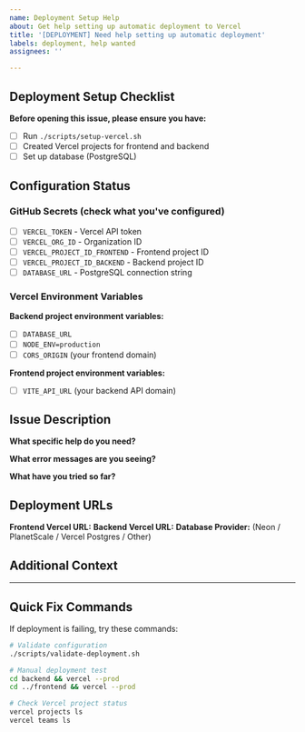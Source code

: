 ```yaml
---
name: Deployment Setup Help
about: Get help setting up automatic deployment to Vercel
title: '[DEPLOYMENT] Need help setting up automatic deployment'
labels: deployment, help wanted
assignees: ''

---
```


## Deployment Setup Checklist

**Before opening this issue, please ensure you have:**

- [ ] Run `./scripts/setup-vercel.sh`
- [ ] Created Vercel projects for frontend and backend
- [ ] Set up database (PostgreSQL)

## Configuration Status

### GitHub Secrets (check what you've configured)
- [ ] `VERCEL_TOKEN` - Vercel API token
- [ ] `VERCEL_ORG_ID` - Organization ID
- [ ] `VERCEL_PROJECT_ID_FRONTEND` - Frontend project ID  
- [ ] `VERCEL_PROJECT_ID_BACKEND` - Backend project ID
- [ ] `DATABASE_URL` - PostgreSQL connection string

### Vercel Environment Variables

**Backend project environment variables:**
- [ ] `DATABASE_URL` 
- [ ] `NODE_ENV=production`
- [ ] `CORS_ORIGIN` (your frontend domain)

**Frontend project environment variables:**
- [ ] `VITE_API_URL` (your backend API domain)

## Issue Description

**What specific help do you need?**
<!-- Describe your deployment issue or question -->

**What error messages are you seeing?**
<!-- Paste any error messages from GitHub Actions or Vercel -->

**What have you tried so far?**
<!-- List the steps you've already taken -->

## Deployment URLs

**Frontend Vercel URL:** 
**Backend Vercel URL:** 
**Database Provider:** (Neon / PlanetScale / Vercel Postgres / Other)

## Additional Context

<!-- Add any other context about the deployment issue here -->

---

## Quick Fix Commands

If deployment is failing, try these commands:

```bash
# Validate configuration
./scripts/validate-deployment.sh

# Manual deployment test
cd backend && vercel --prod
cd ../frontend && vercel --prod

# Check Vercel project status
vercel projects ls
vercel teams ls
```